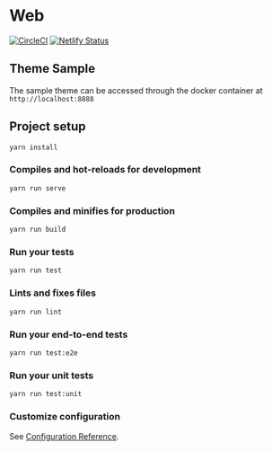# Web 
[![CircleCI](https://circleci.com/gh/genu/na-sponsorship-web/tree/master.svg?style=svg&circle-token=5a5a88d6083eefc6b7a67acbf2d0d5caf6381742)](https://circleci.com/gh/genu/na-sponsorship-web/tree/master)
[![Netlify Status](https://api.netlify.com/api/v1/badges/eec2c271-366d-43a0-9e1b-0e00be569e67/deploy-status)](https://app.netlify.com/sites/pensive-perlman-ec6e87/deploys)

## Theme Sample
The sample theme can be accessed through the docker container at `http://localhost:8888`

## Project setup
```
yarn install
```

### Compiles and hot-reloads for development
```
yarn run serve
```

### Compiles and minifies for production
```
yarn run build
```

### Run your tests
```
yarn run test
```

### Lints and fixes files
```
yarn run lint
```

### Run your end-to-end tests
```
yarn run test:e2e
```

### Run your unit tests
```
yarn run test:unit
```

### Customize configuration
See [Configuration Reference](https://cli.vuejs.org/config/).
